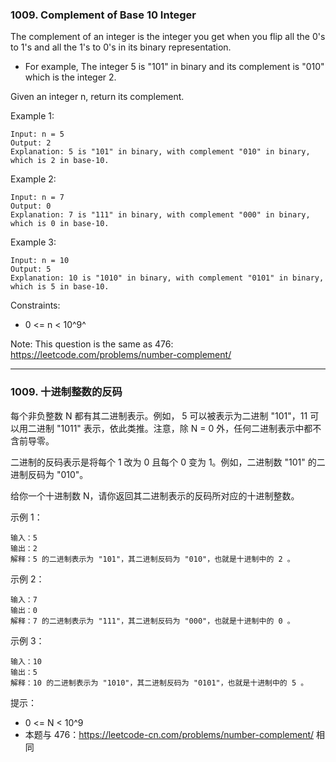 ### 1009. Complement of Base 10 Integer
The complement of an integer is the integer you get when you flip all the 0's to 1's and all the 1's to 0's in its binary representation.

* For example, The integer 5 is "101" in binary and its complement is "010" which is the integer 2.

Given an integer n, return its complement.



Example 1:

	Input: n = 5
	Output: 2
	Explanation: 5 is "101" in binary, with complement "010" in binary, which is 2 in base-10.

Example 2:

	Input: n = 7
	Output: 0
	Explanation: 7 is "111" in binary, with complement "000" in binary, which is 0 in base-10.

Example 3:

	Input: n = 10
	Output: 5
	Explanation: 10 is "1010" in binary, with complement "0101" in binary, which is 5 in base-10.



Constraints:

* 0 <= n < 10^9^



Note: This question is the same as 476: https://leetcode.com/problems/number-complement/

----

### 1009. 十进制整数的反码
每个非负整数 N 都有其二进制表示。例如， 5 可以被表示为二进制 "101"，11 可以用二进制 "1011" 表示，依此类推。注意，除 N = 0 外，任何二进制表示中都不含前导零。

二进制的反码表示是将每个 1 改为 0 且每个 0 变为 1。例如，二进制数 "101" 的二进制反码为 "010"。

给你一个十进制数 N，请你返回其二进制表示的反码所对应的十进制整数。



示例 1：

	输入：5
	输出：2
	解释：5 的二进制表示为 "101"，其二进制反码为 "010"，也就是十进制中的 2 。

示例 2：

	输入：7
	输出：0
	解释：7 的二进制表示为 "111"，其二进制反码为 "000"，也就是十进制中的 0 。

示例 3：

	输入：10
	输出：5
	解释：10 的二进制表示为 "1010"，其二进制反码为 "0101"，也就是十进制中的 5 。



提示：

* 0 <= N < 10^9
* 本题与 476：https://leetcode-cn.com/problems/number-complement/ 相同

